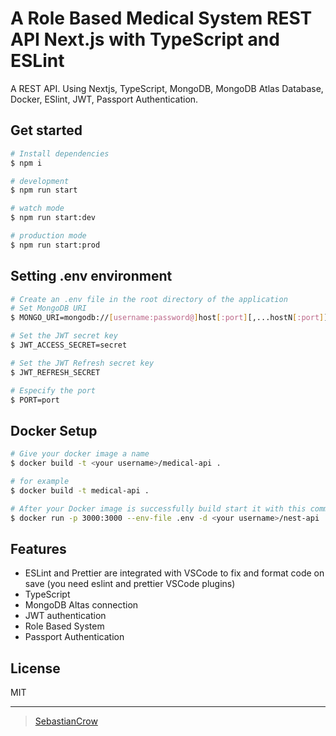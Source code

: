 # A Role Based Medical System REST API Next.js with TypeScript and ESLint

A REST API. Using Nextjs, TypeScript, MongoDB, MongoDB Atlas Database, Docker, ESlint, JWT, Passport Authentication.

## Get started

```sh
# Install dependencies
$ npm i

# development
$ npm run start

# watch mode
$ npm run start:dev

# production mode
$ npm run start:prod
```

## Setting .env environment

```sh
# Create an .env file in the root directory of the application
# Set MongoDB URI
$ MONGO_URI=mongodb://[username:password@]host[:port][,...hostN[:port]][/[database][?parameter_list]]

# Set the JWT secret key
$ JWT_ACCESS_SECRET=secret

# Set the JWT Refresh secret key
$ JWT_REFRESH_SECRET

# Especify the port
$ PORT=port
```

## Docker Setup

```sh
# Give your docker image a name
$ docker build -t <your username>/medical-api .

# for example
$ docker build -t medical-api .

# After your Docker image is successfully build start it with this command
$ docker run -p 3000:3000 --env-file .env -d <your username>/nest-api 
```

## Features

- ESLint and Prettier are integrated with VSCode to fix and format code on save (you need eslint and prettier VSCode plugins)
- TypeScript
- MongoDB Altas connection
- JWT authentication
- Role Based System
- Passport Authentication

## License

MIT

---

> [SebastianCrow](https://github.com/sebastian-crow)
